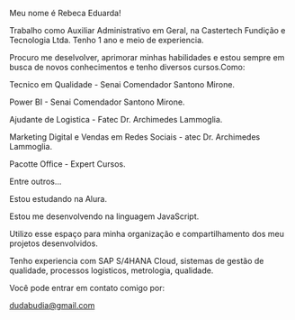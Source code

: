 Meu nome é Rebeca Eduarda!

Trabalho como Auxiliar Administrativo em Geral, na Castertech Fundição e Tecnologia Ltda. Tenho 1 ano e meio de experiencia.

Procuro me deselvolver, aprimorar minhas habilidades e estou sempre em busca de novos conhecimentos e tenho diversos cursos.Como:

Tecnico em Qualidade - Senai Comendador Santono Mirone.

Power BI - Senai Comendador Santono Mirone.

Ajudante de Logistica - Fatec Dr. Archimedes Lammoglia.

Marketing Digital e Vendas em Redes Sociais - atec Dr. Archimedes Lammoglia.

Pacotte Office - Expert Cursos. 

Entre outros...

Estou estudando na Alura.

Estou me desenvolvendo na linguagem JavaScript.

Utilizo esse espaço para minha organização e compartilhamento dos meu projetos desenvolvidos.


Tenho experiencia com SAP S/4HANA Cloud, sistemas de gestão de qualidade, processos logisticos, metrologia, qualidade.


Você pode entrar em contato comigo por:

dudabudia@gmail.com
